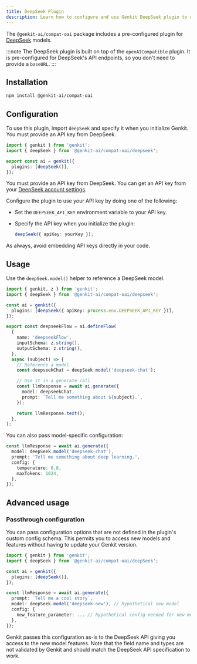 ```yaml
---
title: DeepSeek Plugin
description: Learn how to configure and use Genkit DeepSeek plugin to access DeepSeek models.
---
```


The `@genkit-ai/compat-oai` package includes a pre-configured plugin for [DeepSeek](https://www.deepseek.com/) models.

:::note
The DeepSeek plugin is built on top of the `openAICompatible` plugin. It is pre-configured for DeepSeek's API endpoints, so you don't need to provide a `baseURL`.
:::

## Installation

```bash
npm install @genkit-ai/compat-oai
```

## Configuration

To use this plugin, import `deepSeek` and specify it when you initialize Genkit. You must provide an API key from DeepSeek.

```ts
import { genkit } from 'genkit';
import { deepSeek } from '@genkit-ai/compat-oai/deepseek';

export const ai = genkit({
  plugins: [deepSeek()],
});
```

You must provide an API key from DeepSeek. You can get an API key from your [DeepSeek account settings](https://platform.deepseek.com/).

Configure the plugin to use your API key by doing one of the following:

- Set the `DEEPSEEK_API_KEY` environment variable to your API key.
- Specify the API key when you initialize the plugin:

  ```ts
  deepSeek({ apiKey: yourKey });
  ```

As always, avoid embedding API keys directly in your code.

## Usage

Use the `deepSeek.model()` helper to reference a DeepSeek model.

```ts
import { genkit, z } from 'genkit';
import { deepSeek } from '@genkit-ai/compat-oai/deepseek';

const ai = genkit({
  plugins: [deepSeek({ apiKey: process.env.DEEPSEEK_API_KEY })],
});

export const deepseekFlow = ai.defineFlow(
  {
    name: 'deepseekFlow',
    inputSchema: z.string(),
    outputSchema: z.string(),
  },
  async (subject) => {
    // Reference a model
    const deepseekChat = deepSeek.model('deepseek-chat');

    // Use it in a generate call
    const llmResponse = await ai.generate({
      model: deepseekChat,
      prompt: `Tell me something about ${subject}.`,
    });

    return llmResponse.text();
  },
);
```

You can also pass model-specific configuration:

```ts
const llmResponse = await ai.generate({
  model: deepSeek.model('deepseek-chat'),
  prompt: 'Tell me something about deep learning.',
  config: {
    temperature: 0.8,
    maxTokens: 1024,
  },
});
```

## Advanced usage

### Passthrough configuration

You can pass configuration options that are not defined in the plugin's custom config schema. This
permits you to access new models and features without having to update your Genkit version.

```ts
import { genkit } from 'genkit';
import { deepSeek } from '@genkit-ai/compat-oai/deepSeek';

const ai = genkit({
  plugins: [deepSeek()],
});

const llmResponse = await ai.generate({
  prompt: `Tell me a cool story`,
  model: deepSeek.model('deepseek-new'), // hypothetical new model
  config: {
    new_feature_parameter: ... // hypothetical config needed for new model
  },
});
```

Genkit passes this configuration as-is to the DeepSeek API giving you access to the new model features.
Note that the field name and types are not validated by Genkit and should match the DeepSeek API
specification to work.
